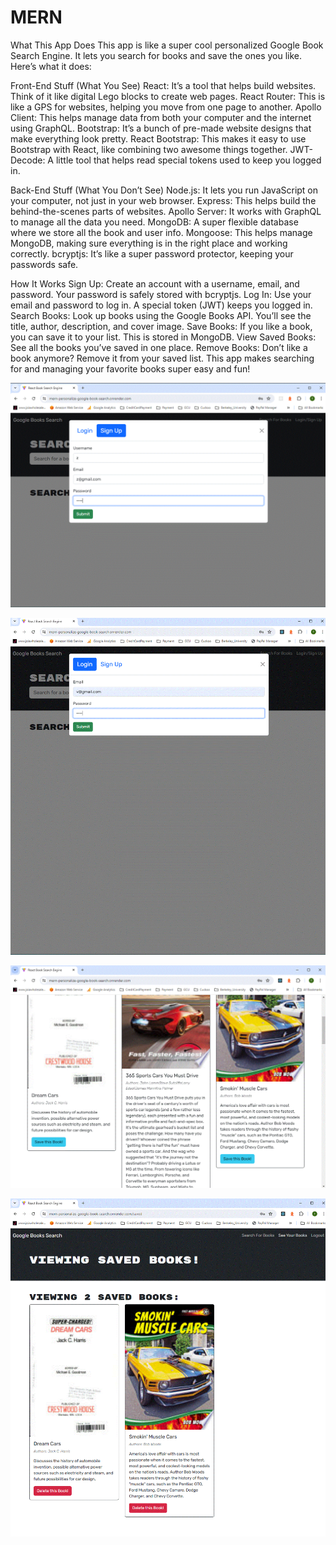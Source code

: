 # MERN
What This App Does
This app is like a super cool personalized Google Book Search Engine. It lets you search for books and save the ones you like. Here’s what it does:

Front-End Stuff (What You See)
React: It’s a tool that helps build websites. Think of it like digital Lego blocks to create web pages.
React Router: This is like a GPS for websites, helping you move from one page to another.
Apollo Client: This helps manage data from both your computer and the internet using GraphQL.
Bootstrap: It’s a bunch of pre-made website designs that make everything look pretty.
React Bootstrap: This makes it easy to use Bootstrap with React, like combining two awesome things together.
JWT-Decode: A little tool that helps read special tokens used to keep you logged in.

Back-End Stuff (What You Don’t See)
Node.js: It lets you run JavaScript on your computer, not just in your web browser.
Express: This helps build the behind-the-scenes parts of websites.
Apollo Server: It works with GraphQL to manage all the data you need.
MongoDB: A super flexible database where we store all the book and user info.
Mongoose: This helps manage MongoDB, making sure everything is in the right place and working correctly.
bcryptjs: It’s like a super password protector, keeping your passwords safe.

How It Works
Sign Up: Create an account with a username, email, and password. Your password is safely stored with bcryptjs.
Log In: Use your email and password to log in. A special token (JWT) keeps you logged in.
Search Books: Look up books using the Google Books API. You’ll see the title, author, description, and cover image.
Save Books: If you like a book, you can save it to your list. This is stored in MongoDB.
View Saved Books: See all the books you’ve saved in one place.
Remove Books: Don’t like a book anymore? Remove it from your saved list.
This app makes searching for and managing your favorite books super easy and fun!

![Register](assets/register.GIF)

![Login](assets/login.GIF)

![savebook](assets/savebook.GIF)

![deletebook](assets/deletebook.GIF)